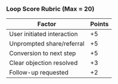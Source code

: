 ### Loop Score Rubric (Max = 20)

| Factor                     | Points |
| -------------------------- | ------ |
| User initiated interaction | +5     |
| Unprompted share/referral  | +5     |
| Conversion to next step    | +5     |
| Clear objection resolved   | +3     |
| Follow-up requested        | +2     |
